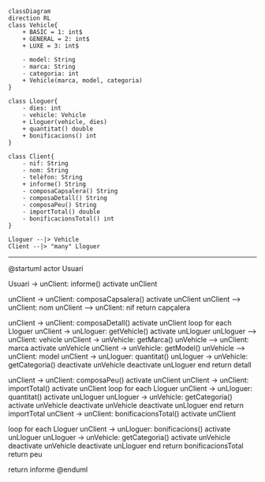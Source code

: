```mermaid
classDiagram
direction RL
class Vehicle{
    + BASIC = 1: int$
    + GENERAL = 2: int$
    + LUXE = 3: int$

    - model: String
    - marca: String
    - categoria: int
    + Vehicle(marca, model, categoria)
}

class Lloguer{
    - dies: int
    - vehicle: Vehicle
    + Lloguer(vehicle, dies)
    + quantitat() double
    + bonificacions() int
}

class Client{
    - nif: String
    - nom: String
    - telèfon: String
    + informe() String
    - composaCapsalera() String
    - composaDetall() String
    - composaPeu() String
    - importTotal() double
    - bonificacionsTotal() int
}

Lloguer --|> Vehicle
Client --|> "many" Lloguer

```
<hr>

@startuml
actor Usuari

Usuari -> unClient: informe()
activate unClient

unClient -> unClient: composaCapsalera()
activate unClient
unClient --> unClient: nom
unClient --> unClient: nif
return capçalera

unClient -> unClient: composaDetall()
activate unClient
loop for each Lloguer
    unClient -> unLloguer: getVehicle()
    activate unLloguer
    unLloguer --> unClient: vehicle
    unClient -> unVehicle: getMarca()
    unVehicle --> unClient: marca
    activate unVehicle
    unClient -> unVehicle: getModel()
    unVehicle --> unClient: model
    unClient -> unLloguer: quantitat()
    unLloguer -> unVehicle: getCategoria()
    deactivate unVehicle
    deactivate unLloguer
end
return detall

unClient -> unClient: composaPeu()
activate unClient
unClient -> unClient: importTotal()
activate unClient
loop for each Lloguer
    unClient -> unLloguer: quantitat()
    activate unLloguer
    unLloguer -> unVehicle: getCategoria()
    activate unVehicle
    deactivate unVehicle
    deactivate unLloguer
end
return importTotal
unClient -> unClient: bonificacionsTotal()
activate unClient

loop for each Lloguer
    unClient -> unLloguer: bonificacions()
    activate unLloguer
    unLloguer -> unVehicle: getCategoria()
    activate unVehicle
    deactivate unVehicle
    deactivate unLloguer
end
return bonificacionsTotal
return peu

return informe
@enduml